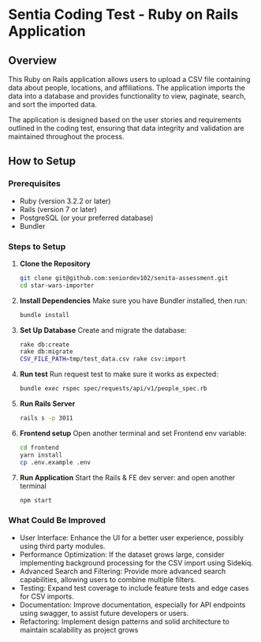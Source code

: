 # Sentia Coding Test - Ruby on Rails Application

## Overview

This Ruby on Rails application allows users to upload a CSV file containing data about people, locations, and affiliations. The application imports the data into a database and provides functionality to view, paginate, search, and sort the imported data.

The application is designed based on the user stories and requirements outlined in the coding test, ensuring that data integrity and validation are maintained throughout the process.

## How to Setup

### Prerequisites

- Ruby (version 3.2.2 or later)
- Rails (version 7 or later)
- PostgreSQL (or your preferred database)
- Bundler

### Steps to Setup

1. **Clone the Repository**

   ```bash
   git clone git@github.com:seniordev102/senita-assessment.git
   cd star-wars-importer
   ```

2. **Install Dependencies** Make sure you have Bundler installed, then run:
   ```bash
   bundle install
   ```
3. **Set Up Database** Create and migrate the database:
   ```bash
   rake db:create
   rake db:migrate
   CSV_FILE_PATH=tmp/test_data.csv rake csv:import
   ```
4. **Run test** Run request test to make sure it works as expected:
   ```bash
   bundle exec rspec spec/requests/api/v1/people_spec.rb
   ```
5. **Run Rails Server**
   ```bash
   rails s -p 3011
   ```
6. **Frontend setup** Open another terminal and set Frontend env variable:
   ```bash
   cd frontend
   yarn install
   cp .env.example .env
   ```
7. **Run Application** Start the Rails & FE dev server:
   and open another terminal
   ```bash
   npm start
   ```

### What Could Be Improved

- User Interface: Enhance the UI for a better user experience, possibly using third party modules.
- Performance Optimization: If the dataset grows large, consider implementing background processing for the CSV import using Sidekiq.
- Advanced Search and Filtering: Provide more advanced search capabilities, allowing users to combine multiple filters.
- Testing: Expand test coverage to include feature tests and edge cases for CSV imports.
- Documentation: Improve documentation, especially for API endpoints using swagger, to assist future developers or users.
- Refactoring: Implement design patterns and solid architecture to maintain scalability as project grows
